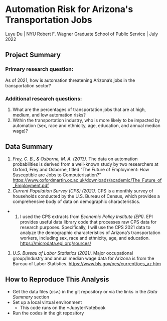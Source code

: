 # Automation Risk for Arizona's Transportation Jobs
Luyu Du | NYU Robert F. Wagner Graduate School of Public Service | July 2022

## Project Summary
### Primary research question:   
  As of 2021, how is automation threatening Arizona’s jobs in the transportation sector?   
### Additional research questions:  
1. What are the percentages of transportation jobs that are at high, medium, and low automation risks?  
2. Within the transportation industry, who is more likely to be impacted by automation (sex, race and ethnicity, age, education, and annual median wage)?   

## Data Summary
1. *Frey, C. B., & Osborne, M. A. (2013).* The data on automation probabilities is derived from a well-known study by two researchers at Oxford, Frey and Osborne, titled “The Future of Employment: How Susceptible are Jobs to Computerisation?” https://www.oxfordmartin.ox.ac.uk/downloads/academic/The_Future_of_Employment.pdf  
2. *Current Population Survey (CPS) (2021).* CPS is a monthly survey of households conducted by the U.S. Bureau of Census, which provides a comprehensive body of data on demographic characteristics. 
- 1) I used the CPS extracts from *Economic Policy Institute (EPI).* EPI provides useful data library code that processes raw CPS data for research purposes. Specifically, I will use the CPS 2021 data to analyze the demographic characteristics of Arizona’s transportation workers, including sex, race and ethnicity, age, and education. https://microdata.epi.org/sources/   
3. *U.S. Bureau of Labor Statistics (2021).* Major occupational group/Industry and annual median wage data for Arizona is from the Bureau of Labor Statistics. https://www.bls.gov/oes/current/oes_az.htm

## How to Reproduce This Analysis
- Get the data files (csv.) in the git repository or via the links in the *Data Summary* section
- Set up a local virtual environment 
    - This code runs on the *JupyterNotebook
- Run the codes in the git repository 
